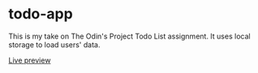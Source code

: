 # todo-app

This is my take on The Odin's Project Todo List assignment. It uses local storage to load users' data.

[Live preview](https://ondrasvec.github.io/todo-app/)

